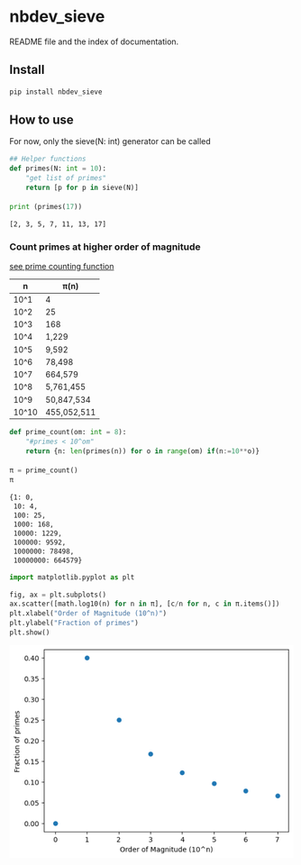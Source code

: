 nbdev_sieve
================

<!-- WARNING: THIS FILE WAS AUTOGENERATED! DO NOT EDIT! -->

README file and the index of documentation.

## Install

``` sh
pip install nbdev_sieve
```

## How to use

For now, only the sieve(N: int) generator can be called

``` python
## Helper functions
def primes(N: int = 10):
    "get list of primes"
    return [p for p in sieve(N)]

print (primes(17))
```

    [2, 3, 5, 7, 11, 13, 17]

### Count primes at higher order of magnitude

[see prime counting
function](https://en.wikipedia.org/wiki/Prime-counting_function)

| n     | π(n)        |
|-------|-------------|
| 10^1  | 4           |
| 10^2  | 25          |
| 10^3  | 168         |
| 10^4  | 1,229       |
| 10^5  | 9,592       |
| 10^6  | 78,498      |
| 10^7  | 664,579     |
| 10^8  | 5,761,455   |
| 10^9  | 50,847,534  |
| 10^10 | 455,052,511 |

``` python
def prime_count(om: int = 8):
    "#primes < 10^om"
    return {n: len(primes(n)) for o in range(om) if(n:=10**o)}

π = prime_count()
π
```

    {1: 0,
     10: 4,
     100: 25,
     1000: 168,
     10000: 1229,
     100000: 9592,
     1000000: 78498,
     10000000: 664579}

``` python
import matplotlib.pyplot as plt
```

``` python
fig, ax = plt.subplots()
ax.scatter([math.log10(n) for n in π], [c/n for n, c in π.items()])
plt.xlabel("Order of Magnitude (10^n)")
plt.ylabel("Fraction of primes")
plt.show()
```

![](index_files/figure-commonmark/cell-6-output-1.png)
